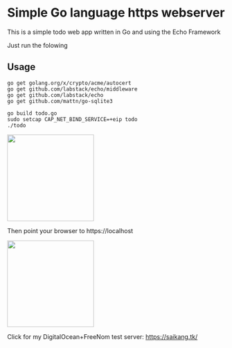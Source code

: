 # Simple Go language https webserver

This is a simple todo web app written in Go and using the Echo Framework

Just run the folowing

## Usage
```
go get golang.org/x/crypto/acme/autocert
go get github.com/labstack/echo/middleware
go get github.com/labstack/echo
go get github.com/mattn/go-sqlite3

go build todo.go
sudo setcap CAP_NET_BIND_SERVICE=+eip todo
./todo

```
<img src="https://user-images.githubusercontent.com/47512872/53147435-87e00f80-35e2-11e9-9e05-0c961fd4849e.png" height="200">

Then point your browser to https://localhost

<img src="https://user-images.githubusercontent.com/47512872/53147695-4ac84d00-35e3-11e9-8e26-dc5342359598.png" height="200">

Click for my DigitalOcean+FreeNom test server:  https://saikang.tk/
